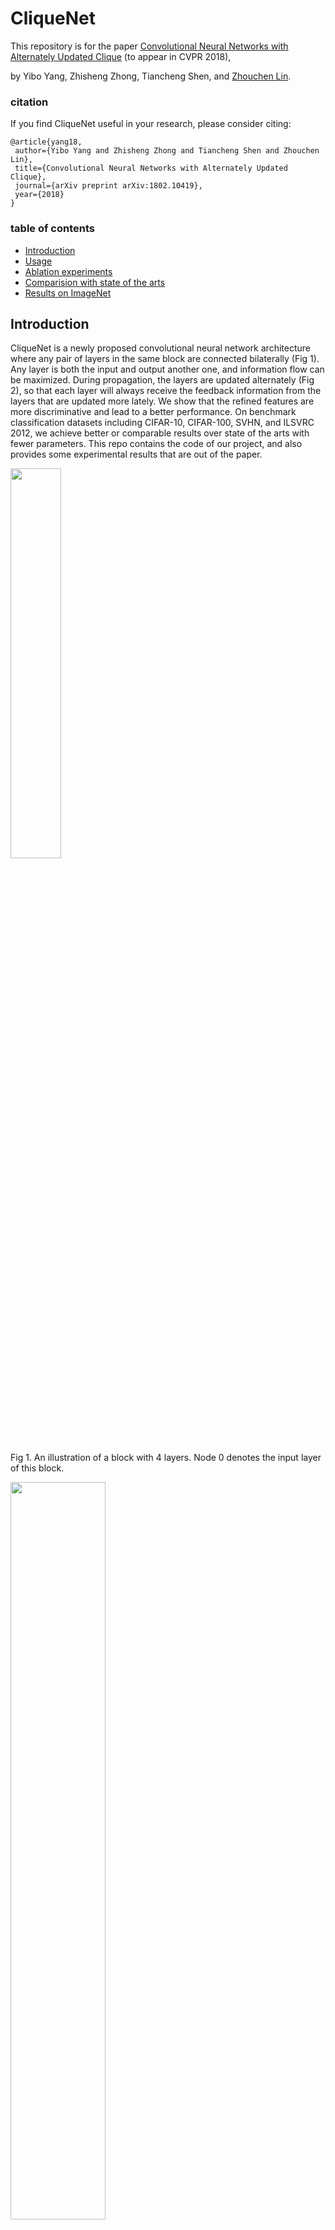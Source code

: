 # CliqueNet


This repository is for the paper [Convolutional Neural Networks with Alternately Updated Clique](https://arxiv.org/abs/1802.10419) (to appear in CVPR 2018),

by Yibo Yang, Zhisheng Zhong, Tiancheng Shen, and [Zhouchen Lin](http://www.cis.pku.edu.cn/faculty/vision/zlin/zlin.htm).

### citation
If you find CliqueNet useful in your research, please consider citing:

	@article{yang18,
	 author={Yibo Yang and Zhisheng Zhong and Tiancheng Shen and Zhouchen Lin},
	 title={Convolutional Neural Networks with Alternately Updated Clique},
	 journal={arXiv preprint arXiv:1802.10419},
	 year={2018}
	}

### table of contents
- [Introduction](#introduction)
- [Usage](#usage)
- [Ablation experiments](#ablation-experiments)
- [Comparision with state of the arts](#comparision-with-state-of-the-arts)
- [Results on ImageNet](#results-on-imagenet)

## Introduction
CliqueNet is a newly proposed convolutional neural network architecture where any pair of layers in the same block are connected bilaterally (Fig 1). Any layer is both the input and output another one, and information flow can be maximized. During propagation, the layers are updated alternately (Fig 2), so that each layer will always receive the feedback information from the layers that are updated more lately. We show that the refined features are more discriminative and lead to a better performance. On benchmark classification datasets including CIFAR-10, CIFAR-100, SVHN, and ILSVRC 2012, we achieve better or comparable results over state of the arts with fewer parameters. This repo contains the code of our project, and also provides some experimental results that are out of the paper.


<div align=left><img src="https://raw.githubusercontent.com/iboing/CliqueNet/master/img/fig1.JPG" width="40%" height="40%">

Fig 1. An illustration of a block with 4 layers. Node 0 denotes the input layer of this block.


<div align=left><img src="https://raw.githubusercontent.com/iboing/CliqueNet/master/img/tab1.JPG" width="55%" height="55%">

Fig 2. Alternate updating rule in CliqueNet. "{}" denotes the concatenating operator.



## Usage

- Our experiments are conducted with [TensorFlow](https://github.com/tensorflow/tensorflow) in Python 2.
- Clone this repo: `git clone https://github.com/iboing/CliqueNet`
- An example to train a model on CIFAR or SVHN:
```bash
python train.py --gpu [gpu id] --dataset [cifar-10 or cifar-100 or SVHN] --k [filters per layer] --T [all layers of three blocks] --dir [path to save models]
```
- Additional techniques (optional): if you want to use attentional transition, bottleneck architecture, or compression strategy in our paper, add `--if_a True`, `--if_b True`, and `--if_c True`, respectively.


## Ablation experiments

With the feedback connections, CliqueNet alternately re-update previous layers with updated layers, to enable refined features. The weights among layers are re-used for multiple times, so that a deeper representation space can be attained with a fixed number of parameters. In order to test the effectiveness of CliqueNet's feature refinement, we analyze the features generated in different stages by conducting experiments using different versions of CliqueNet. As illustrated by Fig 3, the CliqueNet(I+I) only uses Stage-I feature. The CliqueNet(I+II) uses Stage-I feature concatenated with input layer as the block feature, but transits Stage-II feature into the next block. The CliqueNet(II+II) only uses refined features.

<div align=left><img src="https://raw.githubusercontent.com/iboing/CliqueNet/master/img/fig3.JPG" width="55%" height="55%">

Fig 3. A schema for CliqueNet(i+j), i,j belong to {I,II}.

|Model|block feature|transit|error(%)|
|---|---|---|---|
|CliqueNet(I+I)|{ X_0, Stage-I }|Stage-I|6.64|
|CliqueNet(I+II)|{ X_0, Stage-I }|Stage-II|6.1|
|CliqueNet(II+II)|{ X_0, Stage-II }|Stage-II|5.76|

Tab 1. Resutls of different versions of CliqueNets.

To run the experiments above, please modify `train.py` as:
```python
from models.cliquenet_I_I import build_model
```
for CliqueNet(I+I), and
```python
from models.cliquenet_I_II import build_model
```
for CliqueNet(I+II).

We further consider a situation where the feedback is not processed entirely. Concretely, when k=64 and T=15, we use the Stage-II feature, but only the first `X` steps, see Fig 2. Then `X=0` is just the case of CliqueNet(I+I), and `X=5` corresponds to CliqueNet(II+II).


|Model|CIFAR-10 | CIFAR-100|
|---|---|---|
|CliqueNet(X=0)|5.83|24.79|
|CliqueNet(X=1)|5.63|24.65|
|CliqueNet(X=2)|5.54|24.37|
|CliqueNet(X=3)|5.41|23.75|
|CliqueNet(X=4)|5.20|24.04|
|CliqueNet(X=5)|5.12|23.73|

Tab 2. Performance of CliqueNets with different `X`.

To run the experiments with different `X`, modify `train.py` as:
```python
from models.cliquenet_X import build_model
```
and set the value of `X` in `./models/cliquenet_X.py`

## Comparision with state of the arts

The results listed below demonstrate the superiority of CliqueNet over DenseNet when there are no additional techniques (bottleneck, compression, etc.).

|Model                               | FLOPs | Params | CIFAR-10 | CIFAR-100 | SVHN |
|------------------------------------| ------|--------| -------- |-----------|------|
|DenseNet  (k = 12, T = 36)          | 0.53G | 1.0M   |  7.00    |  27.55    | 1.79 |
|DenseNet  (k = 12, T = 96)          | 3.54G | 7.0M   |  5.77    |  23.79    | 1.67 |
|DenseNet  (k = 24, T = 96)          | 13.78G| 27.2M  |  5.83    |  23.42    | 1.59 |
|CliqueNet (k = 36, T = 12)          | 0.91G | 0.94M  |  5.93    |  27.32    | 1.77 |
|CliqueNet (k = 64, T = 15)          | 4.21G | 4.49M  |  5.12    |  23.98    | 1.62 |
|CliqueNet (k = 80, T = 15)          | 6.45G | 6.94M  |  5.10    |  23.32    | 1.56 |
|CliqueNet (k = 80, T = 18)          | 9.45G | 10.14M |  5.06    |  23.14    | 1.51 |

Tab 3. Main results on CIFAR and SVHN without data augmentation.

Because larger T would lead to higher computation cost and slightly more parameters, we prefer using a larger k in our experiments. To make comparisons more fair, we also consider the situation where k and T of DenseNets and CliqueNets are exactly the same, see Tab 4.

|Model|Params|CIFAR-10 | CIFAR-100|
|---|---|---|---|
|DenseNet(k=12,T=36)|1.02M|7.00|27.55|
|CliqueNet(k=12,T=36)|1.05M|5.79|26.85|
|||||
|DenseNet(k=24,T=18)|0.99M|7.13|27.70|
|CliqueNet(k=24,T=18)|0.99M|6.04|26.57|
|||||
|DenseNet(k=36,T=12)|0.96M|6.89|27.54|
|CliqueNet(k=36,T=12)|0.94M|5.93|27.32|

Tab 4. Comparisons with the same k and T.

Note that the result of DenseNet(k=12, T=36) is reported by original paper. The others are implementated by ourselves under the same experimental settings.



## Results on ImageNet
Our code for experiments on ImageNet with TensorFlow will be released soon.

Here we provide a [PyTorch](http://pytorch.org) version to train a CliqueNet on ImageNet. An example to train:
```Python
python train_imagenet.py [ImageNet datafolder]
```
